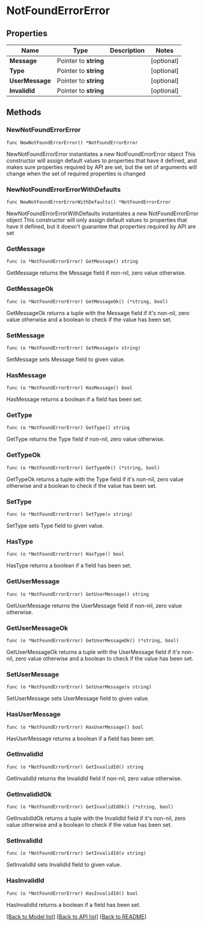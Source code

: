 # NotFoundErrorError

## Properties

Name | Type | Description | Notes
------------ | ------------- | ------------- | -------------
**Message** | Pointer to **string** |  | [optional] 
**Type** | Pointer to **string** |  | [optional] 
**UserMessage** | Pointer to **string** |  | [optional] 
**InvalidId** | Pointer to **string** |  | [optional] 

## Methods

### NewNotFoundErrorError

`func NewNotFoundErrorError() *NotFoundErrorError`

NewNotFoundErrorError instantiates a new NotFoundErrorError object
This constructor will assign default values to properties that have it defined,
and makes sure properties required by API are set, but the set of arguments
will change when the set of required properties is changed

### NewNotFoundErrorErrorWithDefaults

`func NewNotFoundErrorErrorWithDefaults() *NotFoundErrorError`

NewNotFoundErrorErrorWithDefaults instantiates a new NotFoundErrorError object
This constructor will only assign default values to properties that have it defined,
but it doesn't guarantee that properties required by API are set

### GetMessage

`func (o *NotFoundErrorError) GetMessage() string`

GetMessage returns the Message field if non-nil, zero value otherwise.

### GetMessageOk

`func (o *NotFoundErrorError) GetMessageOk() (*string, bool)`

GetMessageOk returns a tuple with the Message field if it's non-nil, zero value otherwise
and a boolean to check if the value has been set.

### SetMessage

`func (o *NotFoundErrorError) SetMessage(v string)`

SetMessage sets Message field to given value.

### HasMessage

`func (o *NotFoundErrorError) HasMessage() bool`

HasMessage returns a boolean if a field has been set.

### GetType

`func (o *NotFoundErrorError) GetType() string`

GetType returns the Type field if non-nil, zero value otherwise.

### GetTypeOk

`func (o *NotFoundErrorError) GetTypeOk() (*string, bool)`

GetTypeOk returns a tuple with the Type field if it's non-nil, zero value otherwise
and a boolean to check if the value has been set.

### SetType

`func (o *NotFoundErrorError) SetType(v string)`

SetType sets Type field to given value.

### HasType

`func (o *NotFoundErrorError) HasType() bool`

HasType returns a boolean if a field has been set.

### GetUserMessage

`func (o *NotFoundErrorError) GetUserMessage() string`

GetUserMessage returns the UserMessage field if non-nil, zero value otherwise.

### GetUserMessageOk

`func (o *NotFoundErrorError) GetUserMessageOk() (*string, bool)`

GetUserMessageOk returns a tuple with the UserMessage field if it's non-nil, zero value otherwise
and a boolean to check if the value has been set.

### SetUserMessage

`func (o *NotFoundErrorError) SetUserMessage(v string)`

SetUserMessage sets UserMessage field to given value.

### HasUserMessage

`func (o *NotFoundErrorError) HasUserMessage() bool`

HasUserMessage returns a boolean if a field has been set.

### GetInvalidId

`func (o *NotFoundErrorError) GetInvalidId() string`

GetInvalidId returns the InvalidId field if non-nil, zero value otherwise.

### GetInvalidIdOk

`func (o *NotFoundErrorError) GetInvalidIdOk() (*string, bool)`

GetInvalidIdOk returns a tuple with the InvalidId field if it's non-nil, zero value otherwise
and a boolean to check if the value has been set.

### SetInvalidId

`func (o *NotFoundErrorError) SetInvalidId(v string)`

SetInvalidId sets InvalidId field to given value.

### HasInvalidId

`func (o *NotFoundErrorError) HasInvalidId() bool`

HasInvalidId returns a boolean if a field has been set.


[[Back to Model list]](../README.md#documentation-for-models) [[Back to API list]](../README.md#documentation-for-api-endpoints) [[Back to README]](../README.md)


